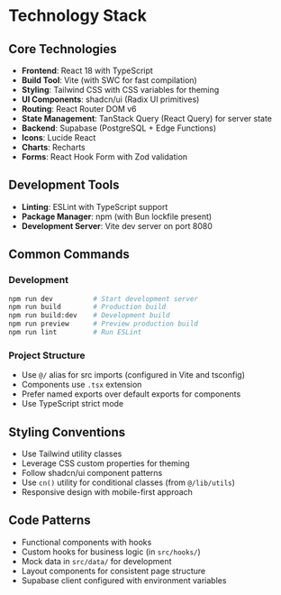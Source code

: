 # Technology Stack

## Core Technologies
- **Frontend**: React 18 with TypeScript
- **Build Tool**: Vite (with SWC for fast compilation)
- **Styling**: Tailwind CSS with CSS variables for theming
- **UI Components**: shadcn/ui (Radix UI primitives)
- **Routing**: React Router DOM v6
- **State Management**: TanStack Query (React Query) for server state
- **Backend**: Supabase (PostgreSQL + Edge Functions)
- **Icons**: Lucide React
- **Charts**: Recharts
- **Forms**: React Hook Form with Zod validation

## Development Tools
- **Linting**: ESLint with TypeScript support
- **Package Manager**: npm (with Bun lockfile present)
- **Development Server**: Vite dev server on port 8080

## Common Commands

### Development
```bash
npm run dev          # Start development server
npm run build        # Production build
npm run build:dev    # Development build
npm run preview      # Preview production build
npm run lint         # Run ESLint
```

### Project Structure
- Use `@/` alias for src imports (configured in Vite and tsconfig)
- Components use `.tsx` extension
- Prefer named exports over default exports for components
- Use TypeScript strict mode

## Styling Conventions
- Use Tailwind utility classes
- Leverage CSS custom properties for theming
- Follow shadcn/ui component patterns
- Use `cn()` utility for conditional classes (from `@/lib/utils`)
- Responsive design with mobile-first approach

## Code Patterns
- Functional components with hooks
- Custom hooks for business logic (in `src/hooks/`)
- Mock data in `src/data/` for development
- Layout components for consistent page structure
- Supabase client configured with environment variables